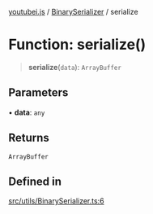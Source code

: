 [youtubei.js](../../../README.md) / [BinarySerializer](../README.md) / serialize

# Function: serialize()

> **serialize**(`data`): `ArrayBuffer`

## Parameters

• **data**: `any`

## Returns

`ArrayBuffer`

## Defined in

[src/utils/BinarySerializer.ts:6](https://github.com/LuanRT/YouTube.js/blob/af92984523f90200a18314b94478a2697c9deab0/src/utils/BinarySerializer.ts#L6)
